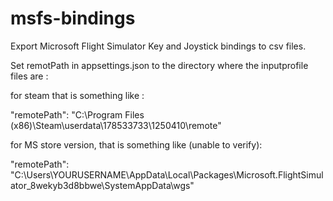 # msfs-bindings

Export Microsoft Flight Simulator Key and Joystick bindings to csv files.


Set remotPath in appsettings.json to the directory where the inputprofile files are :

for steam that is something like :

  "remotePath": "C:\\Program Files (x86)\\Steam\\userdata\\178533733\\1250410\\remote"

for MS store version, that is something like (unable to verify):

 "remotePath": "C:\\Users\\YOURUSERNAME\\AppData\\Local\\Packages\\Microsoft.FlightSimulator_8wekyb3d8bbwe\\SystemAppData\\wgs"